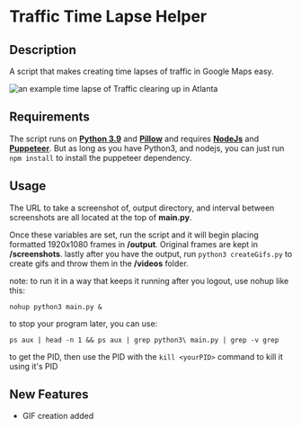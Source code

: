 # Traffic Time Lapse Helper

## Description

A script that makes creating time lapses of traffic in Google Maps easy.

![an example time lapse of Traffic clearing up in Atlanta](example.gif)

## Requirements

The script runs on [**Python 3.9**](http://www.python.org/getit/) and [**Pillow**](https://pillow.readthedocs.io/en/stable/installation.html) and requires [**NodeJs**](https://nodejs.org/en/download/) and [**Puppeteer**](https://developers.google.com/web/tools/puppeteer). But as long as you have Python3, and nodejs, you can just run `npm install` to install the puppeteer dependency.

## Usage

The URL to take a screenshot of, output directory, and interval between screenshots are all located at the top of **main.py**.

Once these variables are set, run the script and it will begin placing formatted 1920x1080 frames in **/output**. Original frames are kept in **/screenshots**.
lastly after you have the output, run `python3 createGifs.py` to create gifs and throw them in the **/videos** folder.

note: to run it in a way that keeps it running after you logout, use nohup like this:

`nohup python3 main.py &`

to stop your program later, you can use:

`ps aux | head -n 1 && ps aux | grep python3\ main.py | grep -v grep`

to get the PID, then use the PID with the `kill <yourPID>` command to kill it using it's PID

## New Features
  * GIF creation added
